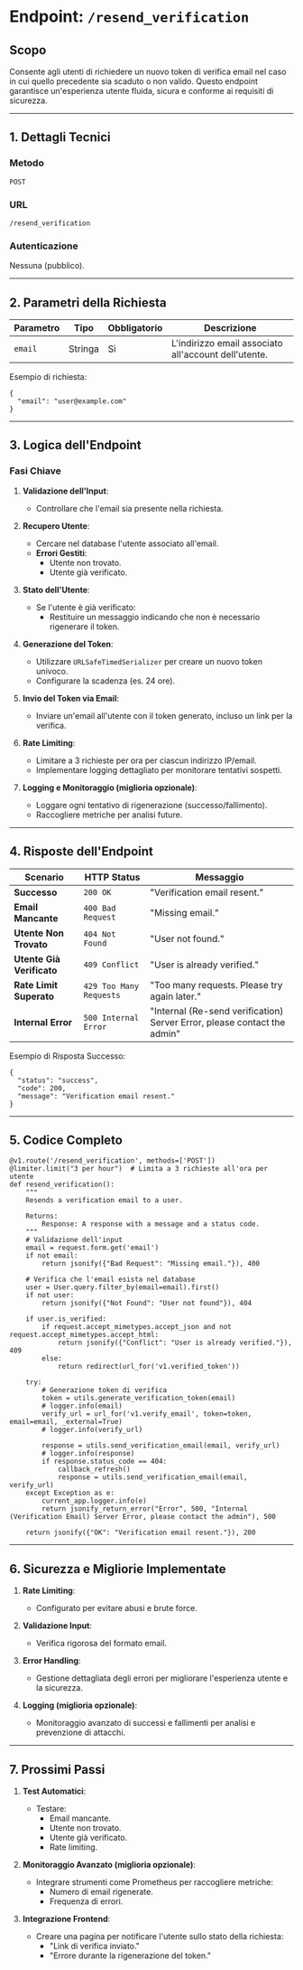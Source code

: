 # Endpoint: `/resend_verification`

## Scopo
Consente agli utenti di richiedere un nuovo token di verifica email nel caso in cui quello precedente sia scaduto o non valido. Questo endpoint garantisce un'esperienza utente fluida, sicura e conforme ai requisiti di sicurezza.

---

## 1. Dettagli Tecnici

### **Metodo**
`POST`

### **URL**
`/resend_verification`

### **Autenticazione**
Nessuna (pubblico).

---

## 2. Parametri della Richiesta

| **Parametro** | **Tipo**  | **Obbligatorio** | **Descrizione**                             |
|---------------|-----------|------------------|---------------------------------------------|
| `email`       | Stringa   | Sì               | L'indirizzo email associato all'account dell'utente. |

Esempio di richiesta:
```
{
  "email": "user@example.com"
}
```

---

## 3. Logica dell'Endpoint

### **Fasi Chiave**
1. **Validazione dell'Input**:
   - Controllare che l'email sia presente nella richiesta.

2. **Recupero Utente**:
   - Cercare nel database l'utente associato all'email.
   - **Errori Gestiti**:
     - Utente non trovato.
     - Utente già verificato.

3. **Stato dell'Utente**:
   - Se l'utente è già verificato:
     - Restituire un messaggio indicando che non è necessario rigenerare il token.

4. **Generazione del Token**:
   - Utilizzare `URLSafeTimedSerializer` per creare un nuovo token univoco.
   - Configurare la scadenza (es. 24 ore).

5. **Invio del Token via Email**:
   - Inviare un'email all'utente con il token generato, incluso un link per la verifica.

6. **Rate Limiting**:
   - Limitare a 3 richieste per ora per ciascun indirizzo IP/email.
   - Implementare logging dettagliato per monitorare tentativi sospetti.

7. **Logging e Monitoraggio (miglioria opzionale)**:
   - Loggare ogni tentativo di rigenerazione (successo/fallimento).
   - Raccogliere metriche per analisi future.

---

## 4. Risposte dell'Endpoint

| **Scenario**               | **HTTP Status**   | **Messaggio**                                |
|----------------------------|-------------------|---------------------------------------------|
| **Successo**               | `200 OK`         | "Verification email resent."                |
| **Email Mancante**          | `400 Bad Request` | "Missing email."                            |
| **Utente Non Trovato**      | `404 Not Found`   | "User not found."                           |
| **Utente Già Verificato**   | `409 Conflict`    | "User is already verified."                 |
| **Rate Limit Superato**     | `429 Too Many Requests` | "Too many requests. Please try again later."|
| **Internal Error**          | `500 Internal Error` | "Internal (Re-send verification) Server Error, please contact the admin"|

Esempio di Risposta Successo:
```
{
  "status": "success",
  "code": 200,
  "message": "Verification email resent."
}
```

---

## 5. Codice Completo

```
@v1.route('/resend_verification', methods=['POST'])
@limiter.limit("3 per hour")  # Limita a 3 richieste all'ora per utente
def resend_verification():
    """
    Resends a verification email to a user.

    Returns:
        Response: A response with a message and a status code.
    """
    # Validazione dell'input
    email = request.form.get('email')
    if not email:
        return jsonify({"Bad Request": "Missing email."}), 400

    # Verifica che l'email esista nel database
    user = User.query.filter_by(email=email).first()
    if not user:
        return jsonify({"Not Found": "User not found"}), 404
    
    if user.is_verified:
        if request.accept_mimetypes.accept_json and not request.accept_mimetypes.accept_html:
            return jsonify({"Conflict": "User is already verified."}), 409
        else:
            return redirect(url_for('v1.verified_token'))

    try:
        # Generazione token di verifica
        token = utils.generate_verification_token(email)
        # logger.info(email)
        verify_url = url_for('v1.verify_email', token=token, email=email, _external=True)
        # logger.info(verify_url)

        response = utils.send_verification_email(email, verify_url)
        # logger.info(response)
        if response.status_code == 404:
            callback_refresh()
            response = utils.send_verification_email(email, verify_url)
    except Exception as e:
        current_app.logger.info(e)
        return jsonify_return_error("Error", 500, "Internal (Verification Email) Server Error, please contact the admin"), 500

    return jsonify({"OK": "Verification email resent."}), 200
```

---

## 6. Sicurezza e Migliorie Implementate

1. **Rate Limiting**:
   - Configurato per evitare abusi e brute force.

2. **Validazione Input**:
   - Verifica rigorosa del formato email.

3. **Error Handling**:
   - Gestione dettagliata degli errori per migliorare l'esperienza utente e la sicurezza.

4. **Logging (miglioria opzionale)**:
   - Monitoraggio avanzato di successi e fallimenti per analisi e prevenzione di attacchi.

---

## 7. Prossimi Passi

1. **Test Automatici**:
   - Testare:
     - Email mancante.
     - Utente non trovato.
     - Utente già verificato.
     - Rate limiting.

2. **Monitoraggio Avanzato (miglioria opzionale)**:
   - Integrare strumenti come Prometheus per raccogliere metriche:
     - Numero di email rigenerate.
     - Frequenza di errori.

3. **Integrazione Frontend**:
   - Creare una pagina per notificare l'utente sullo stato della richiesta:
     - "Link di verifica inviato."
     - "Errore durante la rigenerazione del token."
